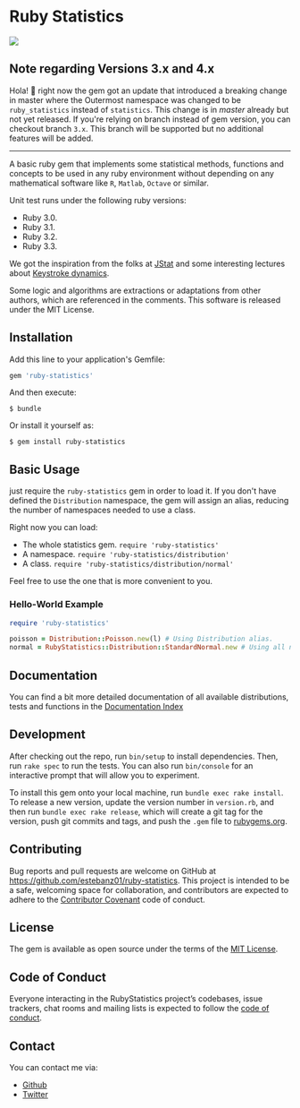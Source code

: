 # Ruby Statistics
![](https://github.com/estebanz01/ruby-statistics/actions/workflows/ruby.yml/badge.svg)

## Note regarding Versions 3.x and 4.x
Hola! :wave: right now the gem got an update that introduced a breaking change in master where the Outermost namespace was changed to be `ruby_statistics` instead of `statistics`. This change is in _master_ already but not yet released. If you're relying on branch instead of gem version, you can checkout branch `3.x`. This branch will be supported but no additional features will be added.

---

A basic ruby gem that implements some statistical methods, functions and concepts to be used in any ruby environment without depending on any mathematical software like `R`, `Matlab`, `Octave` or similar.

Unit test runs under the following ruby versions:
* Ruby 3.0.
* Ruby 3.1.
* Ruby 3.2.
* Ruby 3.3.

We got the inspiration from the folks at [JStat](https://github.com/jstat/jstat) and some interesting lectures about [Keystroke dynamics](http://www.biometric-solutions.com/keystroke-dynamics.html).

Some logic and algorithms are extractions or adaptations from other authors, which are referenced in the comments.
This software is released under the MIT License.

## Installation

Add this line to your application's Gemfile:

```ruby
gem 'ruby-statistics'
```

And then execute:

    $ bundle

Or install it yourself as:

    $ gem install ruby-statistics

## Basic Usage

just require the `ruby-statistics` gem in order to load it. If you don't have defined the `Distribution` namespace, the gem will assign an alias, reducing the number of namespaces needed to use a class.

Right now you can load:

* The whole statistics gem. `require 'ruby-statistics'`
* A namespace. `require 'ruby-statistics/distribution'`
* A class. `require 'ruby-statistics/distribution/normal'`

Feel free to use the one that is more convenient to you.

### Hello-World Example
```ruby
require 'ruby-statistics'

poisson = Distribution::Poisson.new(l) # Using Distribution alias.
normal = RubyStatistics::Distribution::StandardNormal.new # Using all namespaces.
```

## Documentation
You can find a bit more detailed documentation of all available distributions, tests and functions in the [Documentation Index](https://github.com/estebanz01/ruby-statistics/wiki)

## Development

After checking out the repo, run `bin/setup` to install dependencies. Then, run `rake spec` to run the tests. You can also run `bin/console` for an interactive prompt that will allow you to experiment.

To install this gem onto your local machine, run `bundle exec rake install`. To release a new version, update the version number in `version.rb`, and then run `bundle exec rake release`, which will create a git tag for the version, push git commits and tags, and push the `.gem` file to [rubygems.org](https://rubygems.org).

## Contributing

Bug reports and pull requests are welcome on GitHub at https://github.com/estebanz01/ruby-statistics. This project is intended to be a safe, welcoming space for collaboration, and contributors are expected to adhere to the [Contributor Covenant](http://contributor-covenant.org) code of conduct.

## License

The gem is available as open source under the terms of the [MIT License](http://opensource.org/licenses/MIT).

## Code of Conduct

Everyone interacting in the RubyStatistics project’s codebases, issue trackers, chat rooms and mailing lists is expected to follow the [code of conduct](https://github.com/estebanz01/ruby-statistics/blob/master/CODE_OF_CONDUCT.md).

## Contact

You can contact me via:
* [Github](https://github.com/estebanz01)
* [Twitter](https://twitter.com/estebanz01)
